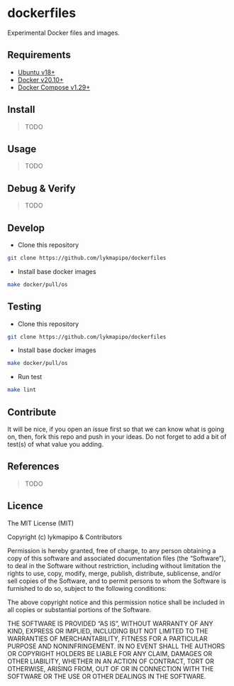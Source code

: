 # dockerfiles

Experimental Docker files and images.


## Requirements

- [Ubuntu v18+](https://ubuntu.com/)
- [Docker v20.10+](https://docs.docker.com/get-docker/)
- [Docker Compose v1.29+](https://docs.docker.com/compose/install/)


## Install

> TODO


## Usage

> TODO


## Debug & Verify

> TODO


## Develop
- Clone this repository
```sh
git clone https://github.com/lykmapipo/dockerfiles
```

- Install base docker images
```sh
make docker/pull/os
```

## Testing
- Clone this repository
```sh
git clone https://github.com/lykmapipo/dockerfiles
```

- Install base docker images
```sh
make docker/pull/os
```

- Run test
```sh
make lint
```


## Contribute

It will be nice, if you open an issue first so that we can know what is going on, then, fork this repo and push in your ideas. Do not forget to add a bit of test(s) of what value you adding.


## References

> TODO


## Licence

The MIT License (MIT)

Copyright (c) lykmapipo & Contributors

Permission is hereby granted, free of charge, to any person obtaining a copy of this software and associated documentation files (the “Software”), to deal in the Software without restriction, including without limitation the rights to use, copy, modify, merge, publish, distribute, sublicense, and/or sell copies of the Software, and to permit persons to whom the Software is furnished to do so, subject to the following conditions:

The above copyright notice and this permission notice shall be included in all copies or substantial portions of the Software.

THE SOFTWARE IS PROVIDED “AS IS”, WITHOUT WARRANTY OF ANY KIND, EXPRESS OR IMPLIED, INCLUDING BUT NOT LIMITED TO THE WARRANTIES OF MERCHANTABILITY, FITNESS FOR A PARTICULAR PURPOSE AND NONINFRINGEMENT. IN NO EVENT SHALL THE AUTHORS OR COPYRIGHT HOLDERS BE LIABLE FOR ANY CLAIM, DAMAGES OR OTHER LIABILITY, WHETHER IN AN ACTION OF CONTRACT, TORT OR OTHERWISE, ARISING FROM, OUT OF OR IN CONNECTION WITH THE SOFTWARE OR THE USE OR OTHER DEALINGS IN THE SOFTWARE.
